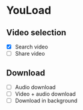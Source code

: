 # YouLoad

## Video selection
- [x] Search video
- [ ] Share video

## Download
- [ ] Audio download
- [ ] Video + audio download
- [ ] Download in background